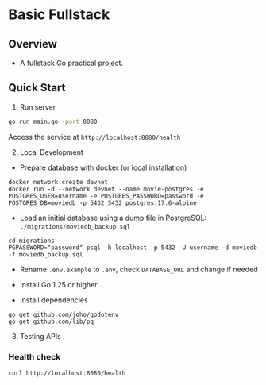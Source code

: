 # Basic Fullstack

## Overview

- A fullstack Go practical project.

## Quick Start

1. Run server

```bash
go run main.go -port 8080
```

Access the service at `http://localhost:8080/health`

2. Local Development

- Prepare database with docker (or local installation)

```shell
docker network create devnet
docker run -d --network devnet --name movie-postgres -e POSTGRES_USER=username -e POSTGRES_PASSWORD=password -e POSTGRES_DB=moviedb -p 5432:5432 postgres:17.6-alpine
```

- Load an initial database using a dump file in PostgreSQL: `./migrations/moviedb_backup.sql`

```shell
cd migrations
PGPASSWORD="password" psql -h localhost -p 5432 -U username -d moviedb -f moviedb_backup.sql
```

- Rename `.env.example` to `.env`, check `DATABASE_URL` and change if needed

- Install Go 1.25 or higher
- Install dependencies

```shell
go get github.com/joho/godotenv
go get github.com/lib/pq
```

3. Testing APIs

### Health check

```shell
curl http://localhost:8080/health
```
